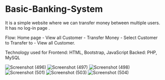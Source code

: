 
# Basic-Banking-System
It is a simple website where we can transfer money between multiple users.
It has no log-in page .
 
Flow: Home page - View all Customer - Transfer Money - Select Customer to Transfer to - View all Customer. 

Technology used for Frontend: HTML, Bootstrap, JavaScript
Backed: PHP, MySQL

![Screenshot (496)](https://user-images.githubusercontent.com/87978980/130260082-6bb622eb-3224-4fb7-9cae-462ded7e88ff.png)
![Screenshot (497)](https://user-images.githubusercontent.com/87978980/130260410-0e69e733-0490-4299-9f40-4a891e13113d.png)
![Screenshot (498)](https://user-images.githubusercontent.com/87978980/130260849-ecc6e909-7c5a-407d-8201-f5029adf8333.png)
![Screenshot (501)](https://user-images.githubusercontent.com/87978980/130261101-5103ba0e-fc34-4036-a710-538baf1cfacc.png)
![Screenshot (503)](https://user-images.githubusercontent.com/87978980/130261602-0b3558be-4aba-4fd2-a85e-9d0203466a01.png)
![Screenshot (504)](https://user-images.githubusercontent.com/87978980/130261894-409b7164-7bc6-4e05-a220-578a7ecdf4d0.png)
